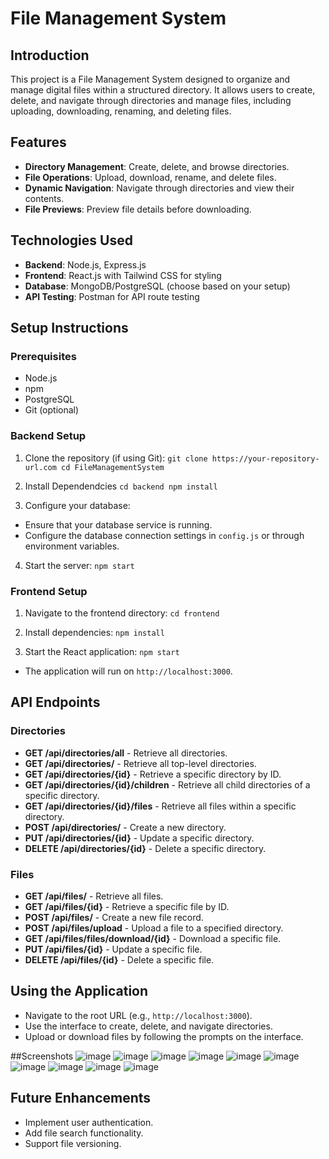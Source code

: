 # File Management System

## Introduction
This project is a File Management System designed to organize and manage digital files within a structured directory. It allows users to create, delete, and navigate through directories and manage files, including uploading, downloading, renaming, and deleting files.

## Features
- **Directory Management**: Create, delete, and browse directories.
- **File Operations**: Upload, download, rename, and delete files.
- **Dynamic Navigation**: Navigate through directories and view their contents.
- **File Previews**: Preview file details before downloading.

## Technologies Used
- **Backend**: Node.js, Express.js
- **Frontend**: React.js with Tailwind CSS for styling
- **Database**: MongoDB/PostgreSQL (choose based on your setup)
- **API Testing**: Postman for API route testing

## Setup Instructions

### Prerequisites
- Node.js
- npm
- PostgreSQL
- Git (optional)

### Backend Setup
1. Clone the repository (if using Git):
   ```git clone https://your-repository-url.com cd FileManagementSystem```

2. Install Dependendcies
   ```cd backend npm install```

3. Configure your database:
- Ensure that your database service is running.
- Configure the database connection settings in `config.js` or through environment variables.

4. Start the server:
   ```npm start```


### Frontend Setup
1. Navigate to the frontend directory:
   ```cd frontend```

2. Install dependencies:
   ```npm install```

3. Start the React application:
   ```npm start```

- The application will run on `http://localhost:3000`.

## API Endpoints

### Directories
- **GET /api/directories/all** - Retrieve all directories.
- **GET /api/directories/** - Retrieve all top-level directories.
- **GET /api/directories/{id}** - Retrieve a specific directory by ID.
- **GET /api/directories/{id}/children** - Retrieve all child directories of a specific directory.
- **GET /api/directories/{id}/files** - Retrieve all files within a specific directory.
- **POST /api/directories/** - Create a new directory.
- **PUT /api/directories/{id}** - Update a specific directory.
- **DELETE /api/directories/{id}** - Delete a specific directory.

### Files
- **GET /api/files/** - Retrieve all files.
- **GET /api/files/{id}** - Retrieve a specific file by ID.
- **POST /api/files/** - Create a new file record.
- **POST /api/files/upload** - Upload a file to a specified directory.
- **GET /api/files/files/download/{id}** - Download a specific file.
- **PUT /api/files/{id}** - Update a specific file.
- **DELETE /api/files/{id}** - Delete a specific file.

## Using the Application
- Navigate to the root URL (e.g., `http://localhost:3000`).
- Use the interface to create, delete, and navigate directories.
- Upload or download files by following the prompts on the interface.

##Screenshots
![image](https://github.com/user-attachments/assets/0cc95c4b-bd24-4a26-bdc4-d64275caaa67)
![image](https://github.com/user-attachments/assets/49133505-5287-498b-961e-98e88e4fab69)
![image](https://github.com/user-attachments/assets/194e0021-5bcd-46ed-a48d-5a773f119504)
![image](https://github.com/user-attachments/assets/890a86cc-aa63-435a-b604-19d6cb306a74)
![image](https://github.com/user-attachments/assets/f2733f12-1172-4981-af8d-5542effc118f)
![image](https://github.com/user-attachments/assets/1627f34a-a73c-4147-ac1c-f9e1070e20dd)
![image](https://github.com/user-attachments/assets/2e5c350d-0357-40a2-932a-0938df55e1e1)
![image](https://github.com/user-attachments/assets/b94ae235-0e16-441a-af6c-66dca401e162)
![image](https://github.com/user-attachments/assets/f247bfee-7e6c-457e-9830-dbc75516f64d)
![image](https://github.com/user-attachments/assets/fe0c9d62-4132-4fe5-b102-200b0ac42807)


## Future Enhancements
- Implement user authentication.
- Add file search functionality.
- Support file versioning.


